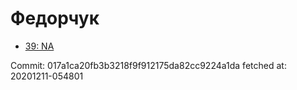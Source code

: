 # Федорчук
- [39: NA](39.md)

Commit: 017a1ca20fb3b3218f9f912175da82cc9224a1da
 fetched at: 20201211-054801
